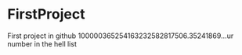 # FirstProject
First project in github
100000365254163232582817506.35241869...ur number in the hell list
